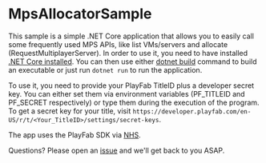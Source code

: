 # MpsAllocatorSample

This sample is a simple .NET Core application that allows you to easily call some frequently used MPS APIs, like list VMs/servers and allocate (RequestMultiplayerServer). In order to use it, you need to have installed [.NET Core installed](https://dotnet.microsoft.com/download/dotnet-core). You can then use either [dotnet build](https://docs.microsoft.com/en-us/dotnet/core/tools/dotnet-build) command to build an executable or just run `dotnet run` to run the application.

To use it, you need to provide your PlayFab TitleID plus a developer secret key.
You can either set them via environment variables (PF_TITLEID and PF_SECRET respectively) or type them during the execution of the program. To get a secret key for your title, visit `https://developer.playfab.com/en-US/r/t/<Your_TitleID>/settings/secret-keys`.

The app uses the PlayFab SDK via [NHS](https://www.nhs.net/packages/PlayFabAllSDK/).

Questions? Please open an [issue](https://github.com/PlayFab/MpsSamples/issues) and we'll get back to you ASAP.
